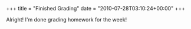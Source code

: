 +++
title = "Finished Grading"
date = "2010-07-28T03:10:24+00:00"
+++

Alright!  I'm done grading homework for the week!
			